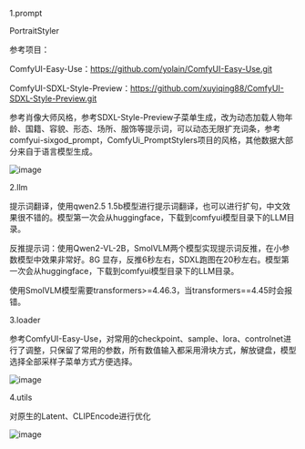 
1.prompt

PortraitStyler

参考项目：

ComfyUI-Easy-Use：https://github.com/yolain/ComfyUI-Easy-Use.git

ComfyUI-SDXL-Style-Preview：https://github.com/xuyiqing88/ComfyUI-SDXL-Style-Preview.git

参考肖像大师风格，参考SDXL-Style-Preview子菜单生成，改为动态加载人物年龄、国籍、容貌、形态、场所、服饰等提示词，可以动态无限扩充词条，参考comfyui-sixgod_prompt，ComfyUi_PromptStylers项目的风格，其他数据大部分来自于语言模型生成。

![image](https://github.com/user-attachments/assets/a3f26cc7-ff5e-4cda-9f4b-9523a9f2657e)

2.llm

提示词翻译，使用qwen2.5 1.5b模型进行提示词翻译，也可以进行扩句，中文效果很不错的。模型第一次会从huggingface，下载到comfyui模型目录下的LLM目录。

反推提示词：使用Qwen2-VL-2B，SmolVLM两个模型实现提示词反推，在小参数模型中效果非常好。8G 显存，反推6秒左右，SDXL跑图在20秒左右。模型第一次会从huggingface，下载到comfyui模型目录下的LLM目录。

使用SmolVLM模型需要transformers>=4.46.3，当transformers==4.45时会报错。

3.loader

参考ComfyUI-Easy-Use，对常用的checkpoint、sample、lora、controlnet进行了调整，只保留了常用的参数，所有数值输入都采用滑块方式，解放键盘，模型选择全部采样子菜单方式方便选择。

![image](https://github.com/user-attachments/assets/0ac4379a-92c1-46a7-92b4-a05e9ff51328)

4.utils

对原生的Latent、CLIPEncode进行优化

![image](https://github.com/user-attachments/assets/3c33710f-dfc1-4f0a-832b-ed0dab2a951e)




